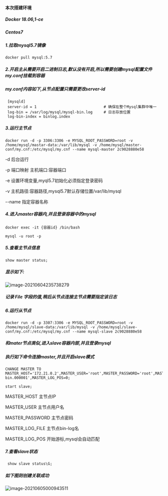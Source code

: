#### 本次搭建环境

##### Docker 18.06,1-ce

##### Centos7 



##### 1.拉取mysql5.7镜像

```
docker pull mysql:5.7
```



##### 2.开启主从需要开启二进制日志,默认没有开启,所以需要创建mysql配置文件my.conf挂载到容器

##### my.conf内容如下,从节点配置只需要更改server-id

```
 [mysqld]
 server-id = 1                              # 确保在整个Mysql集群中唯一
 log-bin = /var/log/mysql/mysql-bin.log     # 日志存放位置 
 log-bin-index = binlog.index
```



##### 3.运行主节点

```
docker run -d -p 3306:3306 -e MYSQL_ROOT_PASSWORD=root -v /home/mysql/mastar-data:/var/lib/mysql -v /home/mysql/master-conf/my.cnf:/etc/mysql/my.cnf --name mysql-master 2c9028880e58
```

-d 后台运行

-p 端口映射   主机端口:容器端口

-e 设置环境变量,myql5.7初始化必须指定登录密码

-v 主机路径:容器路径,mysql5.7默认存储位置/var/lib/mysql

--name 指定容器名称



##### 4.进入master容器内,并且登录容器中的mysql

```
docker exec -it {容器id} /bin/bash

mysql -u root -p
```



##### 5.查看主节点信息

```
show master status;
```

##### 显示如下:

![image-20210604235738279](https://github.com/sys-liqian/doc/blob/main/image-storage/image-20210604235738279.png)

##### 记录 File 字段的值,稍后从节点连接主节点需要指定该日志



##### 6.运行从节点

```
docker run -d -p 3307:3306 -e MYSQL_ROOT_PASSWORD=root -v /home/mysql/slave-data:/var/lib/mysql -v /home/mysql/slave-conf/my.cnf:/etc/mysql/my.cnf --name mysql-slave 2c9028880e58
```

##### 和mater节点类似,进入slave容器内部,并且登录mysql

##### 执行如下命令连接master,并且开启slave模式

```
CHANGE MASTER TO MASTER_HOST='172.21.0.2',MASTER_USER='root',MASTER_PASSWORD='root',MASTER_LOG_FILE='mysql-bin.000001',MASTER_LOG_POS=0;

start slave; 
```

MASTER_HOST 			主节点IP

MASTER_USER			  主节点用户名

MASTER_PASSWORD   主节点密码

MASTER_LOG_FILE		主节点bin-log名

MASTER_LOG_POS 	    开始游标,mysql会自动匹配



##### 7.查看slave状态

```
 show slave status\G;
```

##### 如下图则创建关联成功

![image-20210605000943511](https://github.com/sys-liqian/doc/blob/main/image-storage/image-20210605000943511.png)



